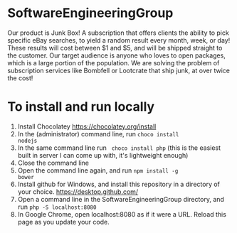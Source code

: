 # SoftwareEngineeringGroup
Our product is Junk Box! A subscription that offers clients the ability to pick specific eBay searches, to yield a random result every month, week, or day! These results will cost between $1 and $5, and will be shipped straight to the customer. Our target audience is anyone who loves to open packages, which is a large portion of the population. We are solving the problem of subscription services like Bombfell or Lootcrate that ship junk, at over twice the cost! 
# To install and run locally
1. Install Chocolatey https://chocolatey.org/install
2. In the (administrator) command line, run <code>choco install nodejs</code>
3. In the same command line run <code> choco install php</code> (this is the easiest built in server I can come up with, it's lightweight enough)
4. Close the command line
5. Open the command line again, and run <code>npm install -g bower</code>
6. Install github for Windows, and install this repository in a directory of your choice. https://desktop.github.com/
7. Open a command line in the SoftwareEngineeringGroup directory, and run  <code>php -S localhost:8080</code>
8. In Google Chrome, open localhost:8080 as if it were a URL. Reload this page as you update your code.
